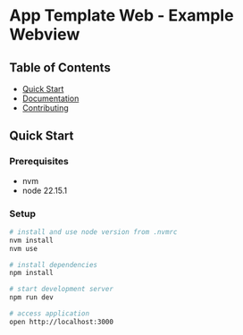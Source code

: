 # App Template Web - Example Webview

## Table of Contents

- [Quick Start](#quick-start)
- [Documentation](#documentation)
- [Contributing](#contributing)

## Quick Start

### Prerequisites

- nvm
- node 22.15.1

### Setup

```bash
# install and use node version from .nvmrc
nvm install
nvm use

# install dependencies
npm install

# start development server
npm run dev

# access application
open http://localhost:3000
```
